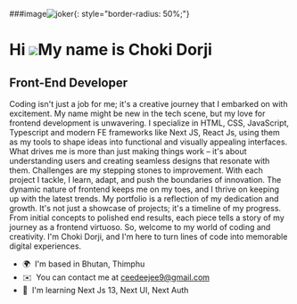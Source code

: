 ###image![joker](https://github.com/choki-dorji/choki-dorji/assets/62417033/2599ee50-c745-4c12-8736-c9174ba0be3e){: style="border-radius: 50%;"}

Hi ![](https://user-images.githubusercontent.com/18350557/176309783-0785949b-9127-417c-8b55-ab5a4333674e.gif)My name is Choki Dorji
==================================================================================================================================

Front-End Developer
-------------------

Coding isn't just a job for me; it's a creative journey that I embarked on with excitement. My name might be new in the tech scene, but my love for frontend development is unwavering. I specialize in HTML, CSS, JavaScript, Typescript and modern FE frameworks like Next JS, React Js, using them as my tools to shape ideas into functional and visually appealing interfaces. What drives me is more than just making things work – it's about understanding users and creating seamless designs that resonate with them. Challenges are my stepping stones to improvement. With each project I tackle, I learn, adapt, and push the boundaries of innovation. The dynamic nature of frontend keeps me on my toes, and I thrive on keeping up with the latest trends. My portfolio is a reflection of my dedication and growth. It's not just a showcase of projects; it's a timeline of my progress. From initial concepts to polished end results, each piece tells a story of my journey as a frontend virtuoso. So, welcome to my world of coding and creativity. I'm Choki Dorji, and I'm here to turn lines of code into memorable digital experiences.

* 🌍  I'm based in Bhutan, Thimphu
* ✉️  You can contact me at [ceedeejee9@gmail.com](mailto:ceedeejee9@gmail.com)
* 🧠  I'm learning Next Js 13, Next UI, Next Auth


